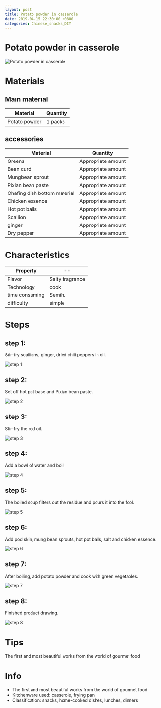 ```yaml
---
layout: post
title: Potato powder in casserole
date: 2019-04-15 22:30:00 +0800
categories: Chinese_snacks_DIY
---
```


# Potato powder in casserole

![Potato powder in casserole]({{site.baseurl}}/img/427107/427107.jpg)

# Materials


## Main material

Material|Quantity
--|--
Potato powder|1 packs

## accessories

Material|Quantity
--|--
Greens|Appropriate amount
Bean curd|Appropriate amount
Mungbean sprout|Appropriate amount
Pixian bean paste|Appropriate amount
Chafing dish bottom material|Appropriate amount
Chicken essence|Appropriate amount
Hot pot balls|Appropriate amount
Scallion|Appropriate amount
ginger|Appropriate amount
Dry pepper|Appropriate amount

# Characteristics

Property|--
--|--
Flavor|Salty fragrance
Technology|cook
time consuming|Semih.
difficulty|simple

# Steps

## step 1:

Stir-fry scallions, ginger, dried chili peppers in oil.

![step 1]({{site.baseurl}}/img/427107/1.jpg)

## step 2:

Set off hot pot base and Pixian bean paste.

![step 2]({{site.baseurl}}/img/427107/2.jpg)

## step 3:

Stir-fry the red oil.

![step 3]({{site.baseurl}}/img/427107/3.jpg)

## step 4:

Add a bowl of water and boil.

![step 4]({{site.baseurl}}/img/427107/4.jpg)

## step 5:

The boiled soup filters out the residue and pours it into the fool.

![step 5]({{site.baseurl}}/img/427107/5.jpg)

## step 6:

Add pod skin, mung bean sprouts, hot pot balls, salt and chicken essence.

![step 6]({{site.baseurl}}/img/427107/6.jpg)

## step 7:

After boiling, add potato powder and cook with green vegetables.

![step 7]({{site.baseurl}}/img/427107/7.jpg)

## step 8:

Finished product drawing.

![step 8]({{site.baseurl}}/img/427107/8.jpg)

# Tips

The first and most beautiful works from the world of gourmet food

# Info

- The first and most beautiful works from the world of gourmet food
- Kitchenware used: casserole, frying pan
- Classification: snacks, home-cooked dishes, lunches, dinners